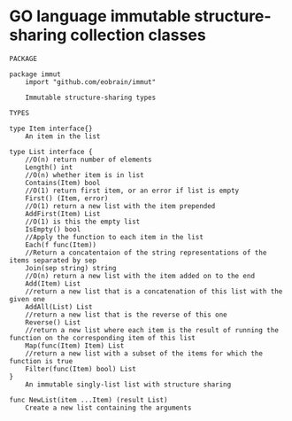 GO language immutable structure-sharing collection classes
==========================================================

    PACKAGE
    
    package immut
        import "github.com/eobrain/immut"
    
        Immutable structure-sharing types
    
    TYPES
    
    type Item interface{}
        An item in the list
    
    type List interface {
        //O(n) return number of elements
        Length() int
        //O(n) whether item is in list
        Contains(Item) bool
        //O(1) return first item, or an error if list is empty
        First() (Item, error)
        //O(1) return a new list with the item prepended
        AddFirst(Item) List
        //O(1) is this the empty list
        IsEmpty() bool
        //Apply the function to each item in the list
        Each(f func(Item))
        //Return a concatentaion of the string representations of the items separated by sep
        Join(sep string) string
        //O(n) return a new list with the item added on to the end
        Add(Item) List
        //return a new list that is a concatenation of this list with the given one
        AddAll(List) List
        //return a new list that is the reverse of this one
        Reverse() List
        //return a new list where each item is the result of running the function on the corresponding item of this list
        Map(func(Item) Item) List
        //return a new list with a subset of the items for which the function is true
        Filter(func(Item) bool) List
    }
        An immutable singly-list list with structure sharing
    
    func NewList(item ...Item) (result List)
        Create a new list containing the arguments
    
    
